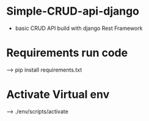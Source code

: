 # Simple-CRUD-api-django
- basic CRUD API build with django Rest Framework




# Requirements run code

--> pip install requirements.txt

# Activate Virtual env

--> ./env/scripts/activate

